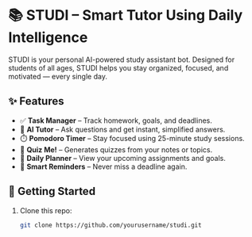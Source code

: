 # 📚 STUDI – Smart Tutor Using Daily Intelligence

STUDI is your personal AI-powered study assistant bot. Designed for students of all ages, STUDI helps you stay organized, focused, and motivated — every single day.

## ✨ Features
- ✅ **Task Manager** – Track homework, goals, and deadlines.
- 🧠 **AI Tutor** – Ask questions and get instant, simplified answers.
- ⏱️ **Pomodoro Timer** – Stay focused using 25-minute study sessions.
- 📝 **Quiz Me!** – Generates quizzes from your notes or topics.
- 📅 **Daily Planner** – View your upcoming assignments and goals.
- 🔔 **Smart Reminders** – Never miss a deadline again.

## 🚀 Getting Started
1. Clone this repo:  
   ```bash
   git clone https://github.com/yourusername/studi.git
